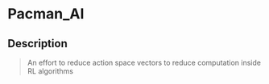 # Pacman_AI

## Description
> An effort to reduce action space vectors to reduce computation inside RL algorithms
